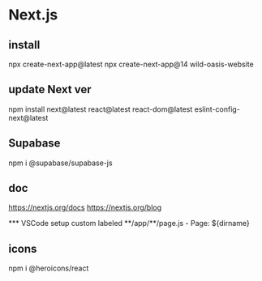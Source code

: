 # Next.js

## install

npx create-next-app@latest
npx create-next-app@14 wild-oasis-website

## update Next ver

npm install next@latest react@latest react-dom@latest eslint-config-next@latest

## Supabase

npm i @supabase/supabase-js

## doc

https://nextjs.org/docs
https://nextjs.org/blog

**\* VSCode setup
custom labeled
**/app/\*\*/page.js - Page: ${dirname}

## icons

npm i @heroicons/react
